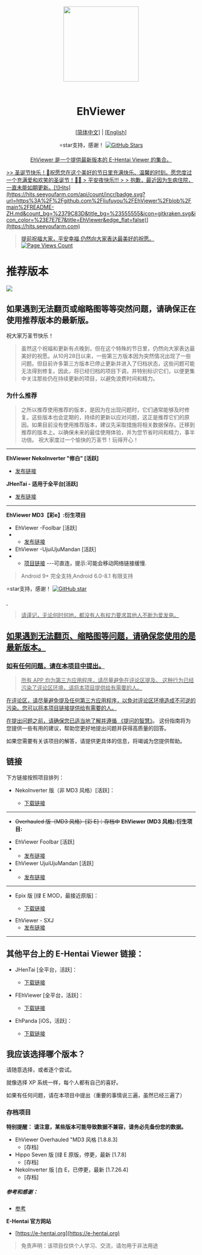 <h1 align="center">
<img src="https://meowing-dirt-plantain.glitch.me/3/632c0c786e8a94c76f3e4c2b203c3aef.png" width="200">
    
<br>EhViewer<br>
</h1>
<p align="center">
  <a href="https://github.com/liufuyou/EhViewer/blob/main/README-ZH.md">[简体中文]</a>
  <span>|</span>
  <a href="https://github.com/liufuyou/EhViewer">[English]</a>
</p>

<p align="center">  ⭐️star支持，感谢！
  <a target="_blank" href='https://github.com/login?return_to=%2Fliufuyou%2FEhViewer'>
    <img src="https://img.shields.io/github/stars/liufuyou/EhViewer.svg?style=flat&logo=GitHub" alt="GitHub Stars"></p>
<p align="center">EhViewer 是一个提供最新版本的 E-Hentai Viewer 的集合。</p>
>> 圣诞节快乐！🎄祝愿您在这个美好的节日里充满快乐、温馨的时刻。愿您度过一个充满爱和欢笑的圣诞节！🎅🎁
> 平安夜快乐!!!
> > 抱歉，最近因为生病住院，一直未能如期更新。[![Hits](https://hits.seeyoufarm.com/api/count/incr/badge.svg?url=https%3A%2F%2Fgithub.com%2Fliufuyou%2FEhViewer%2Fblob%2Fmain%2FREADME-ZH.md&count_bg=%2379C83D&title_bg=%23555555&icon=gitkraken.svg&icon_color=%23E7E7E7&title=EhViewer&edge_flat=false)](https://hits.seeyoufarm.com)

>提前祝福大家，平安幸福,仍然向大家表达最美好的祝愿。
[![Page Views Count](https://badges.toozhao.com/badges/01HJDV7JCT9572VEDJ091EK8SR/orange.svg)](https://badges.toozhao.com/stats/01HJDV7JCT9572VEDJ091EK8SR "Get your own page views count badge on badges.toozhao.com")
# 推荐版本
![](https://count.getloli.com/get/@EhViewer?theme=rule34)
## 如果遇到无法翻页或缩略图等等突然问题，请确保正在使用推荐版本的最新版。

祝大家万圣节快乐！
>虽然这个祝福和更新有点晚到，但在这个特殊的节日里，仍然向大家表达最美好的祝愿。从10月28日以来，一些第三方版本因为突然情况出现了一些问题。但目前许多第三方版本已停止更新并进入了归档状态，这些问题可能无法得到修复。因此，将已经归档的项目下调，并特别标识它们，以便更集中关注那些仍在持续更新的项目，以避免浪费时间和精力。

### 为什么推荐
>之所以推荐使用推荐的版本，是因为在出现问题时，它们通常能够及时修复。这些版本也会定期的，持续的更新以应对问题，这正是推荐它们的原因。如果目前没有使用推荐版本，建议先采取措施将相关数据保存。迁移到推荐的版本上。以确保未来的最佳使用体验，并为您节省时间和精力，事半功倍。
祝大家度过一个愉快的万圣节！玩得开心！
---
**EhViewer NekoInverter "修白" [活跃]**
  - [发布链接](https://github.com/EhViewer-NekoInverter/EhViewer/releases)

**JHenTai - 适用于全平台[活跃]**
  - [发布链接](https://github.com/jiangtian616/JHenTai/releases) 
---
**EhViewer MD3【彩e】:衍生项目**
- EhViewer -FooIbar [活跃]
-  - [发布链接](https://github.com/FooIbar/EhViewer/releases)
- EhViewer -UjuiUjuMandan [活跃]
-  - [项目链接](https://github.com/UjuiUjuMandan/EhViewer?tab=readme-ov-file)
---可直连，提示:可能会移动网络链接缓慢.
> Android 9+ 完全支持,Android 6.0-8.1 有限支持
<p>⭐️star支持，感谢！
  <a target="_blank" href='https://github.com/login?return_to=%2Fliufuyou%2FEhViewer'>
    <img src="https://img.shields.io/github/stars/liufuyou/EhViewer.svg?style=flat&logo=GitHub" alt="GitHub star"></p> 

> 请谨记，无论何时何地，都没有人有权力要求其他人不断为爱发电。
## 如果遇到无法翻页、缩略图等问题，请确保您使用的是最新版本。

### 如有任何问题，请在本项目中提出。
> 所有 APP 均为第三方应用程序，请尽量避免在评论区提及。
这种行为已经污染了评论区环境，请将本项目提供给有需要的人。

在评论区，请尽量避免提及任何第三方应用程序，以免对评论区环境造成不可逆的污染。您可以将本项目链接提供给有需要的人。

在提出问题之前，请确保您已适当地了解并遵循 [《提问的智慧》](https://github.com/ryanhanwu/How-To-Ask-Questions-The-Smart-Way/blob/main/README-zh_CN.md)。
这份指南将为您提供一些有用的建议，帮助您更好地提出问题并获得高质量的回答。

如果您需要有关该项目的解答，请提供更具体的信息，将竭诚为您提供帮助。<br>

## 链接

下方链接按照项目排列：

* NekoInverter 版（非 MD3 风格）[活跃]：

  * [下载链接](https://github.com/EhViewer-NekoInverter/EhViewer/releases)
---
* ~~Overhauled 版（MD3 风格）[彩 E]：存档中~~
**EhViewer (MD3 风格):衍生项目:**

- EhViewer  FooIbar [活跃]
-  - [发布链接](https://github.com/EhViewer-NekoInverter/EhViewer/releases)
- EhViewer  UjuiUjuMandan [活跃]
-  - [发布链接](https://github.com/EhViewer-NekoInverter/EhViewer/releases)
---    
* Epix 版 [绿 E MOD，最接近原版]：

  * [下载链接](https://github.com/exzhawk/EhViewer/releases)
- EhViewer - SXJ
  - [发布链接](https://github.com/xiaojieonly/Ehviewer_CN_SXJ/releases)
---

## 其他平台上的 E-Hentai Viewer 链接：

* JHenTai [全平台，活跃]：

  * [下载链接](https://github.com/jiangtian616/JHenTai/releases)
* FEhViewer [全平台，活跃]：

  * [下载链接](https://github.com/honjow/FEhViewer/releases)
* EhPanda [iOS，活跃]：

  * [下载链接](https://github.com/EhPanda-Team/EhPanda/blob/main/READMEs/README.chs.md)

## 我应该选择哪个版本？

请随意选择，或者逐个尝试。

就像选择 XP 系统一样，每个人都有自己的喜好。

如果有任何问题，请在本项目中提出（重要的事情说三遍，虽然已经三遍了）

### 存档项目

**特别提醒： 请注意，某些版本可能导致数据不兼容，请务必先备份您的数据。**

* EhViewer Overhauled "MD3 风格 [1.8.8.3]
  * [存档]
* Hippo Seven 版 [绿 E 原版，停更，最新 [1.7.8]
  * [存档]
* NekoInverter 版 [白 E，已停更，最新 [1.7.26.4]
  * [存档]


##### 参考和感谢：

* [参考](https://github.com/liufuyou/EhViewer/tree/References)

**E-Hentai 官方网站**

* [https://e-hentai.org](https://e-hentai.org)

> 免责声明：该项目仅供个人学习、交流，请勿用于非法用途
